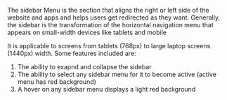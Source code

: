 The sidebar Menu is the section that aligns the right or left side of the website and apps and helps users get redirected as they want.
Generally, the sidebar is the transformation of the horizontal navigation menu that appears on small-width devices like tablets and mobile

It is applicable to screens from tablets (768px) to large laptop screens (1440px) width.
Some features included are:

1. The ability to exapnd and collapse the sidebar
2. The ability to select any sidebar menu for it to become active (active menu has red background)
3. A hover on any sidebar menu displays a light red background
